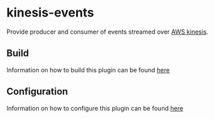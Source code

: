 # kinesis-events
Provide producer and consumer of events streamed over
[AWS kinesis](https://aws.amazon.com/kinesis/).

## Build
Information on how to build this plugin can be found [here](./src/main/resources/Documentation/Build.md)

## Configuration
Information on how to configure this plugin can be found [here](./src/main/resources/Documentation/Config.md)
